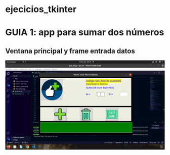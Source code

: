 # ejecicios_tkinter

# GUIA 1: app para sumar dos números

## Ventana principal y frame entrada datos

![ventana principal y frame entrada](ventana_principal.png "Ventana principal y frame entrada")